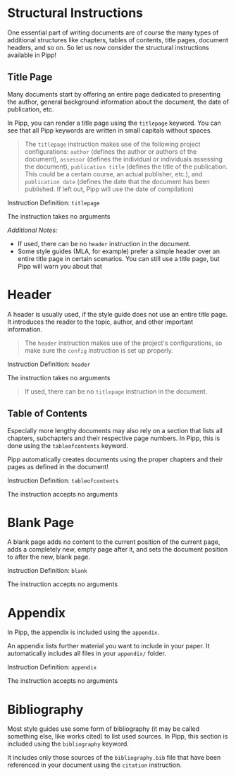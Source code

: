 # Structural Instructions

One essential part of writing documents are of course the many types of additional structures like chapters, 
tables of contents, title pages, document headers, and so on. So let us now consider the structural instructions 
available in Pipp!

## Title Page

Many documents start by offering an entire page dedicated to presenting the author, general background information 
about the document, the date of publication, etc.

In Pipp, you can render a title page using the `titlepage` keyword. You can see that all Pipp keywords are written 
in small capitals without spaces.

> The `titlepage` instruction makes use of the following project configurations: `author` (defines the author or 
> authors of the document), `assessor` (defines the individual or individuals assessing the document), 
> `publication title` (defines the title of the publication. This could be a certain course, an actual publisher, etc.),
> and `publication date` (defines the date that the document has been published. 
> If left out, Pipp will use the date of compilation)

Instruction Definition:
`titlepage`

The instruction takes no arguments

_Additional Notes:_
- If used, there can be no `header` instruction in the document.
- Some style guides (MLA, for example) prefer a simple header over an entire title page in certain scenarios. You can still use a title page, but Pipp will warn you about that

# Header

A header is usually used, if the style guide does not use an entire title page. It introduces the reader to the topic, 
author, and other important information.

> The `header` instruction makes use of the project's configurations, so make sure the `config` instruction is set up 
> properly.

Instruction Definition:
`header`

The instruction takes no arguments

> If used, there can be no `titlepage` instruction in the document.

## Table of Contents

Especially more lengthy documents may also rely on a section that lists all chapters, subchapters and their respective 
page numbers. In Pipp, this is done using the `tableofcontents` keyword.

Pipp automatically creates documents using the proper chapters and their pages as defined in the document!

Instruction Definition:
`tableofcontents`

The instruction accepts no arguments

# Blank Page

A blank page adds no content to the current position of the current page, adds a completely new, empty page after it, 
and sets the document position to after the new, blank page.

Instruction Definition:
`blank`

The instruction accepts no arguments

# Appendix

In Pipp, the appendix is included using the `appendix`.

An appendix lists further material you want to include in your paper. It automatically includes all files in your 
`appendix/` folder.

Instruction Definition:
`appendix`

The instruction accepts no arguments

# Bibliography

Most style guides use some form of bibliography (it may be called something else, like works cited) to list used 
sources. In Pipp, this section is included using the `bibliography` keyword.

It includes only those sources of the `bibliography.bib` file that have been referenced in your document using the
`citation` instruction. 